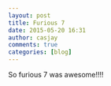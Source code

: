 ```yaml
---
layout: post
title: Furious 7
date: 2015-05-20 16:31
author: casjay
comments: true
categories: [blog]
---
```


So furious 7 was awesome!!!!  
